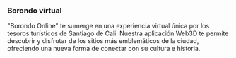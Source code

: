 ### Borondo virtual 

"Borondo Online" te sumerge en una experiencia virtual única por los tesoros turísticos de Santiago de Cali. Nuestra aplicación Web3D te permite descubrir y disfrutar de los sitios más emblemáticos de la ciudad, ofreciendo una nueva forma de conectar con su cultura e historia. 
